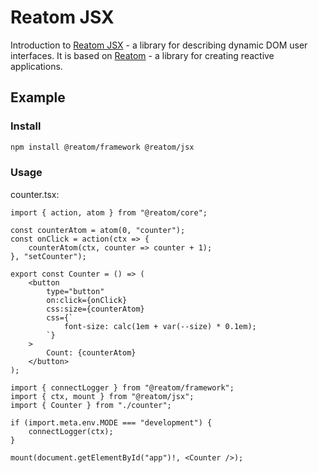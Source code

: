 # Reatom JSX

Introduction to [Reatom JSX](https://v3.reatom.dev/package/jsx/) - a library for describing dynamic DOM user interfaces.
It is based on [Reatom](https://v3.reatom.dev/) - a library for creating reactive applications.

## Example

### Install

```bash
npm install @reatom/framework @reatom/jsx
```

### Usage

counter.tsx:

```tsx
import { action, atom } from "@reatom/core";

const counterAtom = atom(0, "counter");
const onClick = action(ctx => {
    counterAtom(ctx, counter => counter + 1);
}, "setCounter");

export const Counter = () => (
    <button
        type="button"
        on:click={onClick}
        css:size={counterAtom}
        css={`
            font-size: calc(1em + var(--size) * 0.1em);
        `}
    >
        Count: {counterAtom}
    </button>
);
```

```tsx
import { connectLogger } from "@reatom/framework";
import { ctx, mount } from "@reatom/jsx";
import { Counter } from "./counter";

if (import.meta.env.MODE === "development") {
    connectLogger(ctx);
}

mount(document.getElementById("app")!, <Counter />);
```
